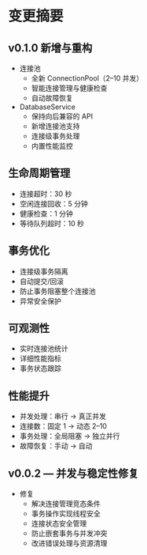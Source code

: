 # 变更摘要

## v0.1.0 新增与重构
- 连接池
    - 全新 ConnectionPool（2–10 并发）
    - 智能连接管理与健康检查
    - 自动故障恢复
- DatabaseService
    - 保持向后兼容的 API
    - 新增连接池支持
    - 连接级事务处理
    - 内置性能监控

## 生命周期管理
- 连接超时：30 秒
- 空闲连接回收：5 分钟
- 健康检查：1 分钟
- 等待队列超时：10 秒

## 事务优化
- 连接级事务隔离
- 自动提交/回滚
- 防止事务阻塞整个连接池
- 异常安全保护

## 可观测性
- 实时连接池统计
- 详细性能指标
- 事务状态跟踪

## 性能提升
- 并发处理：串行 → 真正并发
- 连接数：固定 1 → 动态 2–10
- 事务处理：全局阻塞 → 独立并行
- 故障恢复：手动 → 自动


## v0.0.2 — 并发与稳定性修复
- 修复
    - 解决连接管理竞态条件
    - 事务操作实现线程安全
    - 连接状态安全管理
    - 防止嵌套事务与并发冲突
    - 改进错误处理与资源清理